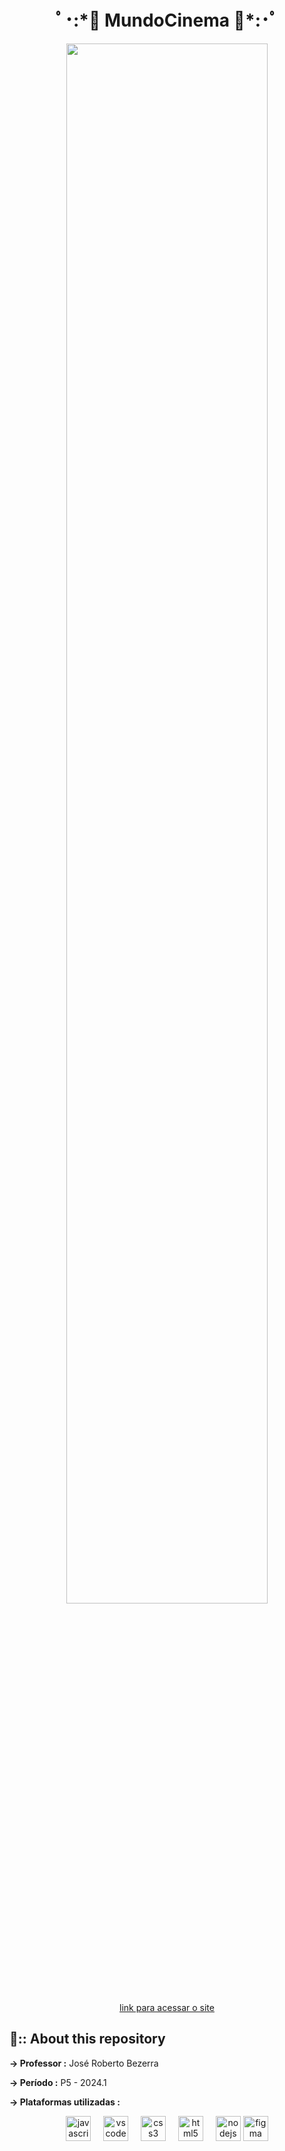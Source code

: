 <div align="center">

<h1> ﾟ･:*🎥 MundoCinema 🎥*:･ﾟ </h1>

<img width="80%" src="https://github.com/user-attachments/assets/aee216b2-775c-4025-83ad-24468143f53b">

<a href="https://cam1ss.github.io/Portifolio-Meu/"  target="_blank">link para acessar o site</a>

</div>

<div>
    <h2>🎥:: About this repository</h2>
</div>

<strong> → Professor :</strong>  José Roberto Bezerra

<strong> → Período :</strong> <a> P5 - 2024.1 </a> 

<strong> → Plataformas utilizadas :</strong>
<div align="center">
  <img src="https://cdn.jsdelivr.net/gh/devicons/devicon/icons/javascript/javascript-original.svg" height="40" alt="javascript logo"  />
  <img width="12" />
  <img src="https://cdn.jsdelivr.net/gh/devicons/devicon/icons/vscode/vscode-original.svg" height="40" alt="vscode logo"  />
  <img width="12" />
  <img src="https://cdn.jsdelivr.net/gh/devicons/devicon/icons/css3/css3-original.svg" height="40" alt="css3 logo"  />
  <img width="12" />
  <img src="https://cdn.jsdelivr.net/gh/devicons/devicon/icons/html5/html5-original.svg" height="40" alt="html5 logo"  />
  <img width="12" />
  <img src="https://cdn.jsdelivr.net/gh/devicons/devicon/icons/nodejs/nodejs-original.svg" height="40" alt="nodejs logo"  />
  <img src="https://cdn.jsdelivr.net/gh/devicons/devicon/icons/figma/figma-original.svg" height="40" alt="figma logo"  />
</div>
